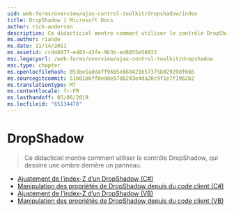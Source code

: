 ```yaml
---
uid: web-forms/overview/ajax-control-toolkit/dropshadow/index
title: DropShadow | Microsoft Docs
author: rick-anderson
description: Ce didacticiel montre comment utiliser le contrôle DropShadow, qui dessine une ombre derrière un panneau.
ms.author: riande
ms.date: 11/14/2011
ms.assetid: ccd48877-ed83-43fe-9b3b-ed8855e58833
msc.legacyurl: /web-forms/overview/ajax-control-toolkit/dropshadow
msc.type: chapter
ms.openlocfilehash: 053be1addaff9685e860421657375b02929df666
ms.sourcegitcommit: 51b01b6ff8edde57d8243e4da28c9f1e7f1962b2
ms.translationtype: MT
ms.contentlocale: fr-FR
ms.lasthandoff: 05/06/2019
ms.locfileid: "65134478"
---
```

# <a name="dropshadow"></a>DropShadow

> Ce didacticiel montre comment utiliser le contrôle DropShadow, qui dessine une ombre derrière un panneau.

- [Ajustement de l’index-Z d’un DropShadow (C#)](adjusting-the-z-index-of-a-dropshadow-cs.md)
- [Manipulation des propriétés de DropShadow depuis du code client (C#)](manipulating-dropshadow-properties-from-client-code-cs.md)
- [Ajustement de l’index-Z d’un DropShadow (VB)](adjusting-the-z-index-of-a-dropshadow-vb.md)
- [Manipulation des propriétés de DropShadow depuis du code client (VB)](manipulating-dropshadow-properties-from-client-code-vb.md)
